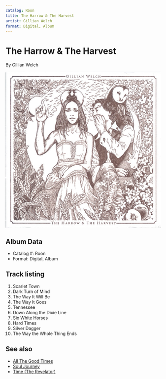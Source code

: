 ```yaml
---
catalog: Roon
title: The Harrow & The Harvest
artist: Gillian Welch
format: Digital, Album
---
```


# The Harrow & The Harvest

By Gillian Welch

![](../../assets/albumcovers/Gillian_Welch-The_Harrow_and_The_Harvest.png)

## Album Data

- Catalog #: Roon
- Format: Digital, Album


## Track listing


1. Scarlet Town
2. Dark Turn of Mind
3. The Way It Will Be
4. The Way It Goes
5. Tennessee
6. Down Along the Dixie Line
7. Six White Horses
8. Hard Times
9. Silver Dagger
10. The Way the Whole Thing Ends


## See also

- [All The Good Times](All_The_Good_Times.md)
- [Soul Journey](Soul_Journey.md)
- [Time (The Revelator)](Time_The_Revelator.md)
